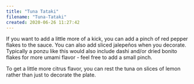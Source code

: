 ```yaml
---
title: "Tuna Tataki"
filename: "Tuna-Tataki"
created: 2020-06-26 11:27:42
---
```

If you want to add a little more of a kick, you can add a pinch of red pepper flakes to the sauce. You can also add sliced jalepeños when you decorate. Typically a ponzu like this would also include dashi and/or dried bonito flakes for more umami flavor - feel free to add a small pinch.

To get a little more citrus flavor, you can rest the tuna on slices of lemon rather than just to decorate the plate.
